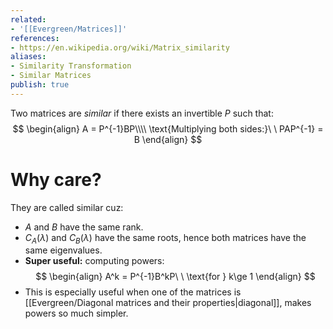 ```yaml
---
related:
- '[[Evergreen/Matrices]]'
references:
- https://en.wikipedia.org/wiki/Matrix_similarity
aliases:
- Similarity Transformation
- Similar Matrices
publish: true
---
```


Two matrices are _similar_ if there exists an invertible $P$ such that:
$$
\begin{align}
A = P^{-1}BP\\\\
\text{Multiplying both sides:}\ \ PAP^{-1} = B
\end{align}
$$
# Why care?
They are called similar cuz:
- $A$ and $B$ have the same rank.
- $C_A(\lambda)$ and $C_B(\lambda)$ have the same roots, hence both matrices have the same eigenvalues.
- **Super useful:** computing powers:
$$
\begin{align}
A^k = P^{-1}B^kP\ \ \text{for } k\ge 1
\end{align}
$$
- This is especially useful when one of the matrices is [[Evergreen/Diagonal matrices and their properties|diagonal]], makes powers so much simpler.